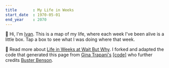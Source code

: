 ```yaml
---
title       : My Life in Weeks
start_date	: 1970-05-01
end_year    : 2070
---
```


👋 Hi, I'm [Ivan](https://voidstar.org/about). This is a map of my life, where each week I've been alive is a little box. Tap a box to see what I was doing where that week.

📍 Read more about [Life in Weeks at Wait But Why](https://waitbutwhy.com/2014/05/life-weeks.html). I forked and adapted the code that generated this page from [Gina Trapani's](https://ginatrapani.org) [[code]](https://github.com/ginatrapani/life-in-weeks) who further credits [Buster Benson](https://busterbenson.com/life-in-weeks).
